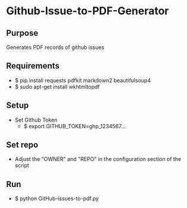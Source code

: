 # Github-Issue-to-PDF-Generator

## Purpose
Generates PDF records of github issues

## Requirements
- $ pip install requests pdfkit markdown2 beautifulsoup4
- $ sudo apt-get install wkhtmltopdf

## Setup
- Set Github Token
  - $ export GITHUB_TOKEN=ghp_1234567...

## Set repo
- Adjust the "OWNER" and "REPO" in the configuration section of the script

## Run
- $ python GitHub-issues-to-pdf.py
